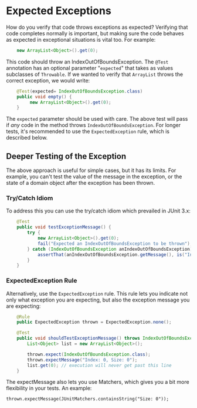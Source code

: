 # Expected Exceptions

How do you verify that code throws exceptions as expected?
Verifying that code completes normally is important, but making sure the code behaves as expected in exceptional situations is vital too. For example:
```java
    new ArrayList<Object>().get(0);
```
This code should throw an IndexOutOfBoundsException. The `@Test` annotation has an optional parameter "`expected`" that takes as values subclasses of `Throwable`. If we wanted to verify that `ArrayList` throws the correct exception, we would write:
```java
    @Test(expected= IndexOutOfBoundsException.class) 
    public void empty() { 
         new ArrayList<Object>().get(0); 
    }
```
The `expected` parameter should be used with care. The above test will pass if *any* code in the method throws `IndexOutOfBoundsException`. For longer tests, it's recommended to use the `ExpectedException` rule, which is described below.

## Deeper Testing of the Exception
The above approach is useful for simple cases, but it has its limits. For example, you can't test the value of the message in the exception, or the state of a domain object after the exception has been thrown.  

### Try/Catch Idiom
To address this you can use the try/catch idiom which prevailed in JUnit 3.x:
```java
    @Test
    public void testExceptionMessage() {
        try {
            new ArrayList<Object>().get(0);
            fail("Expected an IndexOutOfBoundsException to be thrown");
        } catch (IndexOutOfBoundsException anIndexOutOfBoundsException) {
            assertThat(anIndexOutOfBoundsException.getMessage(), is("Index: 0, Size: 0"));
        }
    }
```
### ExpectedException Rule
Alternatively, use the `ExpectedException` rule. This rule lets you indicate not only what exception you are expecting, but also the exception message you are expecting:

```java    
    @Rule
    public ExpectedException thrown = ExpectedException.none();

    @Test
    public void shouldTestExceptionMessage() throws IndexOutOfBoundsException {
        List<Object> list = new ArrayList<Object>();

        thrown.expect(IndexOutOfBoundsException.class);
        thrown.expectMessage("Index: 0, Size: 0");
        list.get(0); // execution will never get past this line
    }
``` 
The expectMessage also lets you use Matchers, which gives you a bit more flexibility in your tests. An example:

`thrown.expectMessage(JUnitMatchers.containsString("Size: 0"));`